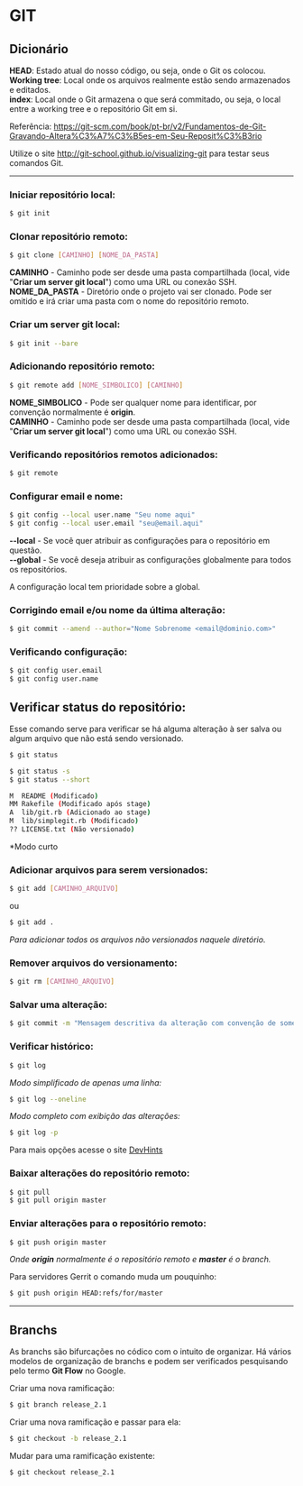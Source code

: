 # GIT

## Dicionário

**HEAD**: Estado atual do nosso código, ou seja, onde o Git os colocou.  
**Working tree**: Local onde os arquivos realmente estão sendo armazenados e editados.  
**index**: Local onde o Git armazena o que será commitado, ou seja, o local entre a working tree e o repositório Git em si.

Referência: <https://git-scm.com/book/pt-br/v2/Fundamentos-de-Git-Gravando-Altera%C3%A7%C3%B5es-em-Seu-Reposit%C3%B3rio>

Utilize o site <http://git-school.github.io/visualizing-git> para testar seus comandos Git.

---

### Iniciar repositório local:

```bash
$ git init
```

### Clonar repositório remoto:

```bash
$ git clone [CAMINHO] [NOME_DA_PASTA]
```

**CAMINHO** - Caminho pode ser desde uma pasta compartilhada (local, vide "**Criar um server git local**") como uma URL ou conexão SSH.  
**NOME_DA_PASTA** - Diretório onde o projeto vai ser clonado. Pode ser omitido e irá criar uma pasta com o nome do repositório remoto.

### Criar um server git local:

```bash
$ git init --bare
```

### Adicionando repositório remoto:

```bash
$ git remote add [NOME_SIMBOLICO] [CAMINHO]
```

**NOME_SIMBOLICO** - Pode ser qualquer nome para identificar, por convenção normalmente é **origin**.  
**CAMINHO** - Caminho pode ser desde uma pasta compartilhada (local, vide "**Criar um server git local**") como uma URL ou conexão SSH.

### Verificando repositórios remotos adicionados:

```bash
$ git remote
```

### Configurar email e nome:

```bash
$ git config --local user.name "Seu nome aqui"
$ git config --local user.email "seu@email.aqui"
```

**--local** - Se você quer atribuir as configurações para o repositório em questão.  
**--global** - Se você deseja atribuir as configurações globalmente para todos os repositórios.

A configuração local tem prioridade sobre a global.

### Corrigindo email e/ou nome da última alteração:

```bash
$ git commit --amend --author="Nome Sobrenome <email@dominio.com>"
```

### Verificando configuração:

```bash
$ git config user.email
$ git config user.name
```

## Verificar status do repositório:

Esse comando serve para verificar se há alguma alteração à ser salva ou algum arquivo que não está sendo versionado.

```bash
$ git status
```

```bash
$ git status -s
$ git status --short

M  README (Modificado)
MM Rakefile (Modificado após stage)
A  lib/git.rb (Adicionado ao stage)
M  lib/simplegit.rb (Modificado)
?? LICENSE.txt (Não versionado)
```

*Modo curto

### Adicionar arquivos para serem versionados:

```bash
$ git add [CAMINHO_ARQUIVO]
```

ou

```bash
$ git add .
```

*Para adicionar todos os arquivos não versionados naquele diretório.*

### Remover arquivos do versionamento:

```bash
$ git rm [CAMINHO_ARQUIVO]
```

### Salvar uma alteração:

```bash
$ git commit -m "Mensagem descritiva da alteração com convenção de somente uma linha"
```

### Verificar histórico:

```bash
$ git log
```

*Modo simplificado de apenas uma linha:*

```bash
$ git log --oneline
```

*Modo completo com exibição das alterações:*

```bash
$ git log -p
```

Para mais opções acesse o site [DevHints](https://devhints.io/git-log)

### Baixar alterações do repositório remoto:

```bash
$ git pull
$ git pull origin master
```

### Enviar alterações para o repositório remoto:

```bash
$ git push origin master
```

*Onde **origin** normalmente é o repositório remoto e **master** é o branch.*

Para servidores Gerrit o comando muda um pouquinho:

```bash
$ git push origin HEAD:refs/for/master
```

---

## Branchs

As branchs são bifurcações no códico com o intuito de organizar. Há vários modelos de organização de branchs e podem ser verificados pesquisando pelo termo **Git Flow** no Google.

Criar uma nova ramificação:

```bash
$ git branch release_2.1
```

Criar uma nova ramificação e passar para ela:

```bash
$ git checkout -b release_2.1
```

Mudar para uma ramificação existente:

```bash
$ git checkout release_2.1
```
